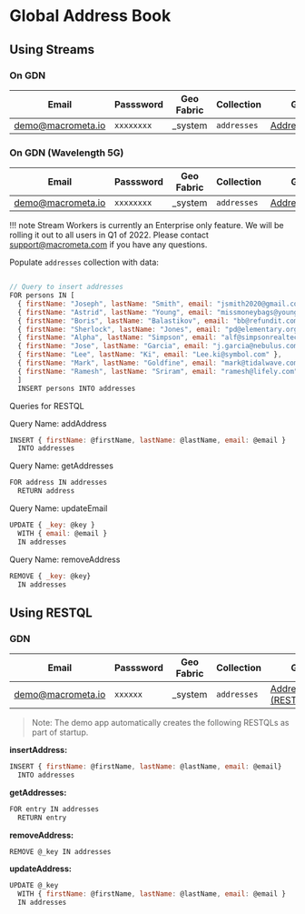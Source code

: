 # Global Address Book

## Using Streams

### On GDN

| **Email**         | **Passsword** | **Geo Fabric** | **Collection** | **GUI**                                                                      | **Source Code**                                                         |
| ----------------- | ------------- | -------------- | -------------- | ---------------------------------------------------------------------------- | ----------------------------------------------------------------------- |
| demo@macrometa.io | `xxxxxxxx`    | \_system       | `addresses`    | [AddressBook](https://macrometacorp.github.io/tutorial-addressbook-streams/) | [github](https://github.com/Macrometacorp/tutorial-addressbook-streams) |

### On GDN (Wavelength 5G)

| **Email**         | **Passsword** | **Geo Fabric** | **Collection** | **GUI**                                                                        | **Source Code** |
| ----------------- | ------------- | -------------- | -------------- | ------------------------------------------------------------------------------ | --------------- |
| demo@macrometa.io | `xxxxxxxx`    | \_system       | `addresses`    | [AddressBook](https://macrometacorp.github.io/addressbook-streams-wavelength/) |

!!! note
Stream Workers is currently an Enterprise only feature. We will be rolling it out to all users in Q1 of 2022.
Please contact support@macrometa.com if you have any questions.

Populate `addresses` collection with data:

```js

// Query to insert addresses
FOR persons IN [
  { firstName: "Joseph", lastName: "Smith", email: "jsmith2020@gmail.com" },
  { firstName: "Astrid", lastName: "Young", email: "missmoneybags@young.co.sg" },
  { firstName: "Boris", lastName: "Balastikov", email: "bb@refundit.com" },
  { firstName: "Sherlock", lastName: "Jones", email: "pd@elementary.org" },
  { firstName: "Alpha", lastName: "Simpson", email: "alf@simpsonrealtech.com" },
  { firstName: "Jose", lastName: "Garcia", email: "j.garcia@nebulus.com" },
  { firstName: "Lee", lastName: "Ki", email: "Lee.ki@symbol.com" },
  { firstName: "Mark", lastName: "Goldfine", email: "mark@tidalwave.com" },
  { firstName: "Ramesh", lastName: "Sriram", email: "ramesh@lifely.com" }
  ]
  INSERT persons INTO addresses

```

Queries for RESTQL

Query Name: addAddress

```js
INSERT { firstName: @firstName, lastName: @lastName, email: @email }
  INTO addresses
```

Query Name: getAddresses

```js
FOR address IN addresses
  RETURN address
```

Query Name: updateEmail

```js
UPDATE { _key: @key }
  WITH { email: @email }
  IN addresses
```

Query Name: removeAddress

```js
REMOVE { _key: @key}
  IN addresses
```

## Using RESTQL

### GDN

| **Email**         | **Passsword** | **Geo Fabric** | **Collection** | **GUI**                                                                              | **Source Code**                                                        |
| ----------------- | ------------- | -------------- | -------------- | ------------------------------------------------------------------------------------ | ---------------------------------------------------------------------- |
| demo@macrometa.io | `xxxxxx`      | \_system       | `addresses`    | [AddressBook (RESTQL)](https://macrometacorp.github.io/tutorial-addressbook-restql/) | [github](https://github.com/Macrometacorp/tutorial-addressbook-restql) |

> Note: The demo app automatically creates the following RESTQLs as part of startup.

**insertAddress:**

```js
INSERT { firstName: @firstName, lastName: @lastName, email: @email}
  INTO addresses
```

**getAddresses:**

```js
FOR entry IN addresses
  RETURN entry
```

**removeAddress:**

```js
REMOVE @_key IN addresses
```

**updateAddress:**

```js
UPDATE @_key
  WITH { firstName: @firstName, lastName: @lastName, email: @email }
  IN addresses
```
